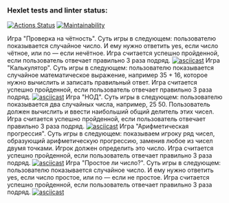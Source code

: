 ### Hexlet tests and linter status:
[![Actions Status](https://github.com/00cex/frontend-project-44/workflows/hexlet-check/badge.svg)](https://github.com/00cex/frontend-project-44/actions)
[![Maintainability](https://api.codeclimate.com/v1/badges/8a11633829962968ae5b/maintainability)](https://codeclimate.com/github/00cex/frontend-project-44/maintainability)

Игра "Проверка на чётность".
Суть игры в следующем: пользователю показывается случайное число. И ему нужно ответить yes, если число чётное, или no — если нечётное. Игра считается успешно пройденной, если пользователь отвечает правильно 3 раза подряд.
[![asciicast](https://asciinema.org/a/595670.svg)](https://asciinema.org/a/595670)
Игра "Калькулятор".
Суть игры в следующем: пользователю показывается случайное математическое выражение, например 35 + 16, которое нужно вычислить и записать правильный ответ. Игра считается успешно пройденной, если пользователь отвечает правильно 3 раза подряд.
[![asciicast](https://asciinema.org/a/595989.svg)](https://asciinema.org/a/595989)
Игра "НОД".
Суть игры в следующем: пользователю показывается два случайных числа, например, 25 50. Пользователь должен вычислить и ввести наибольший общий делитель этих чисел. Игра считается успешно пройденной, если пользователь отвечает правильно 3 раза подряд.
[![asciicast](https://asciinema.org/a/656344.svg)](https://asciinema.org/a/656344)
Игра "Арифметическая прогрессия".
Суть игры в следующем: показываем игроку ряд чисел, образующий арифметическую прогрессию, заменив любое из чисел двумя точками. Игрок должен определить это число. Игра считается успешно пройденной, если пользователь отвечает правильно 3 раза подряд.
[![asciicast](https://asciinema.org/a/656359.svg)](https://asciinema.org/a/656359)
Игра "Простое ли число?".
Суть игры в следующем: пользователю показывается случайное число. И ему нужно ответить yes, если число простое, или no — если не простое. Игра считается успешно пройденной, если пользователь отвечает правильно 3 раза подряд.
[![asciicast](https://asciinema.org/a/656362.svg)](https://asciinema.org/a/656362)
